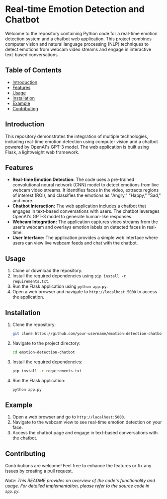 # Real-time Emotion Detection and Chatbot 

Welcome to the repository containing Python code for a real-time emotion detection system and a chatbot web application. This project combines computer vision and natural language processing (NLP) techniques to detect emotions from webcam video streams and engage in interactive text-based conversations.

## Table of Contents
- [Introduction](#introduction)
- [Features](#features)
- [Usage](#usage)
- [Installation](#installation)
- [Example](#example)
- [Contributing](#contributing)


## Introduction
This repository demonstrates the integration of multiple technologies, including real-time emotion detection using computer vision and a chatbot powered by OpenAI's GPT-3 model. The web application is built using Flask, a lightweight web framework.

## Features
- **Real-time Emotion Detection:** The code uses a pre-trained convolutional neural network (CNN) model to detect emotions from live webcam video streams. It identifies faces in the video, extracts regions of interest (ROI), and classifies the emotions as "Angry," "Happy," "Sad," and more.
- **Chatbot Interaction:** The web application includes a chatbot that engages in text-based conversations with users. The chatbot leverages OpenAI's GPT-3 model to generate human-like responses.
- **Webcam Integration:** The application captures video streams from the user's webcam and overlays emotion labels on detected faces in real-time.
- **User Interface:** The application provides a simple web interface where users can view live webcam feeds and chat with the chatbot.

## Usage
1. Clone or download the repository.
2. Install the required dependencies using `pip install -r requirements.txt`.
3. Run the Flask application using `python app.py`.
4. Open a web browser and navigate to `http://localhost:5000` to access the application.

## Installation
1. Clone the repository:
   ```sh
   git clone https://github.com/your-username/emotion-detection-chatbot.git
   ```
2. Navigate to the project directory:
   ```sh
   cd emotion-detection-chatbot
   ```
3. Install the required dependencies:
   ```sh
   pip install -r requirements.txt
   ```
4. Run the Flask application:
   ```sh
   python app.py
   ```

## Example
1. Open a web browser and go to `http://localhost:5000`.
2. Navigate to the webcam view to see real-time emotion detection on your face.
3. Access the chatbot page and engage in text-based conversations with the chatbot.

## Contributing
Contributions are welcome! Feel free to enhance the features or fix any issues by creating a pull request.

*Note: This README provides an overview of the code's functionality and usage. For detailed implementation, please refer to the source code in `app.py`.*
